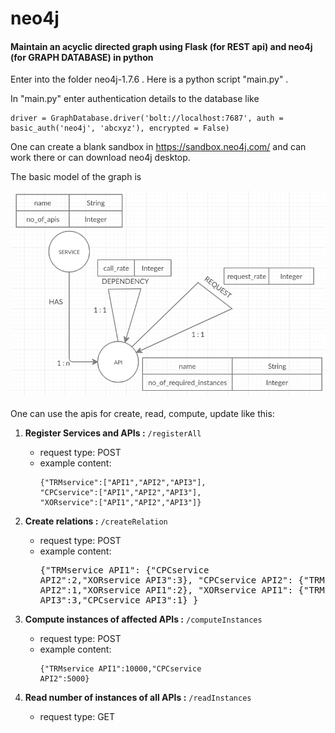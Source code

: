# neo4j
#### Maintain an acyclic directed graph using Flask (for REST api) and neo4j (for GRAPH DATABASE) in python

Enter into the folder neo4j-1.7.6 . Here is a python script "main.py" .

In "main.py" enter authentication details to the database like 
```
driver = GraphDatabase.driver('bolt://localhost:7687', auth = basic_auth('neo4j', 'abcxyz'), encrypted = False)
```
One can create a blank sandbox in https://sandbox.neo4j.com/ and can work there or can download neo4j desktop.

The basic model of the graph is 

![data_model](https://github.com/RudrajitDawn/neo4j/blob/master/data_model.png)
\
\
One can use the apis for create, read, compute, update like this:



1. __Register Services and APIs :__ ```/registerAll```  
   - request type: POST  
   - example content: <pre><code>{"TRMservice":["API1","API2","API3"],
                          "CPCservice":["API1","API2","API3"],
                          "XORservice":["API1","API2","API3"]}</code></pre>  



2. __Create relations :__ ```/createRelation```  
   - request type: POST  
   - example content: <pre></code>{"TRMservice API1":
                                 {"CPCservice API2":2,"XORservice API3":3},
                          "CPCservice API2":
                                 {"TRMservice API2":1,"XORservice API1":2},
                          "XORservice API1":
                                 {"TRMservice API3":3,"CPCservice API3":1}
                         }</code></pre>



3. __Compute instances of affected APIs :__ ```/computeInstances```  
   - request type: POST  
   - example content:  <pre><code>{"TRMservice API1":10000,"CPCservice API2":5000}</code></pre>



4. __Read number of instances of all APIs :__ ```/readInstances```  
   - request type: GET  
